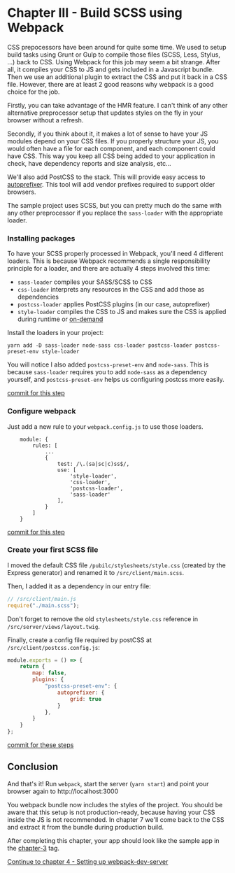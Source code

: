 # Chapter III - Build SCSS using Webpack

CSS prepocessors have been around for quite some time. We used to setup build tasks using Grunt or Gulp to compile 
those files (SCSS, Less, Stylus, ...) back to CSS. Using Webpack for this job may seem a bit strange. After all, it
 compiles your CSS to JS and gets included in a Javascript bundle. Then we use an additional plugin to extract 
 the CSS and put it back in a CSS file. However, there are at least 2 good reasons why webpack is a good choice for the job.
  
Firstly, you can take advantage of the HMR feature. I can't think of any other alternative preprocessor setup that
 updates styles on the fly in your browser without a refresh.

Secondly, if you think about it, it makes a lot of sense to have your JS modules depend on your CSS files. If you 
properly structure your JS, you would often have a file for each component, and each component could have CSS. This 
way you keep all CSS being added to your application in check, have dependency reports and size analysis, etc...

We'll also add PostCSS to the stack. This will provide easy access to [autoprefixer](https://github.com/postcss/autoprefixer).
This tool will add vendor prefixes required to support older browsers.

The sample project uses SCSS, but you can pretty much do the same with any other preprocessor if you replace the 
`sass-loader` with the appropriate loader.

### Installing packages

To have your SCSS properly processed in Webpack, you'll need 4 different loaders. This is because Webpack recommends
a single responsibility principle for a loader, and there are actually 4 steps involved this time:

- `sass-loader` compiles your SASS/SCSS to CSS
- `css-loader` interprets any resources in the CSS and add those as dependencies
- `postcss-loader` applies PostCSS plugins (in our case, autoprefixer)
- `style-loader` compiles the CSS to JS and makes sure the CSS is applied during runtime or
 [on-demand](https://github.com/webpack-contrib/style-loader#useable)

Install the loaders in your project:
```
yarn add -D sass-loader node-sass css-loader postcss-loader postcss-preset-env style-loader
```

You will notice I also added `postcss-preset-env` and `node-sass`. This is because `sass-loader` requires you to add
`node-sass` as a dependency yourself, and `postcss-preset-env` helps us configuring postcss more easily.

[commit for this step](https://github.com/webberig/webpack-express-ultimate-guide-sample/commit/593588627dbc11ed67c369e854987162d283b09c)

### Configure webpack

Just add a new rule to your `webpack.config.js` to use those loaders.

```
    module: {
        rules: [
            ...
            {
                test: /\.(sa|sc|c)ss$/,
                use: [
                    'style-loader',
                    'css-loader',
                    'postcss-loader',
                    'sass-loader'
                ],
            }
        ]
    }
```

[commit for this step](https://github.com/webberig/webpack-express-ultimate-guide-sample/commit/9f08f8262a5f37bf09416f67ce74b58cf2f8c9b8)

### Create your first SCSS file

I moved the default CSS file `/pubilc/stylesheets/style.css` (created by the Express generator) and renamed it to
 `/src/client/main.scss`.
 
Then, I added it as a dependency in our entry file:
```javascript
// /src/client/main.js
require("./main.scss");
```
Don't forget to remove the old `stylesheets/style.css` reference in `/src/server/views/layout.twig`.

Finally, create a config file required by postCSS at `/src/client/postcss.config.js`:
```javascript
module.exports = () => {
    return {
        map: false,
        plugins: {
            "postcss-preset-env": {
                autoprefixer: {
                    grid: true
                }
            },
        }
    }
};
```

[commit for these steps](https://github.com/webberig/webpack-express-ultimate-guide-sample/commit/1a6c2763de9c70d31d91c62db67b3d908663a4fc)

## Conclusion

And that's it! Run `webpack`, start the server (`yarn start`) and point your browser again to http://localhost:3000

You webpack bundle now includes the styles of the project. You should be aware that this setup is not production-ready,
because having your CSS inside the JS is not recommended. In chapter 7 we'll come back to the CSS and extract it from
the bundle during production build.

After completing this chapter, your app should look like the sample app in the
 [chapter-3](https://github.com/webberig/webpack-express-ultimate-guide-sample/tree/chapter-3) tag.

[Continue to chapter 4 - Setting up webpack-dev-server](/4-setting-up-webpack-dev-server)
